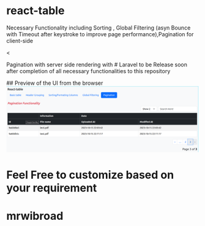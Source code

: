 # react-table

<p>
  Necessary Functionality including Sorting , Global Filtering (asyn Bounce with Timeout after keystroke to improve page performance),Pagination for client-side
</p>
<<p>
    Pagination with server side rendering with # Laravel to be Release soon after completion of all necessary functionalities to this repository
</p>
## Preview of the UI from the browser 
<img title="page preview" src="https://github.com/mrwilbroad/react-table/blob/main/Screenshot%20from%202023-11-02%2014-05-24.png"/>

# Feel Free to customize based on your requirement
# mrwibroad
